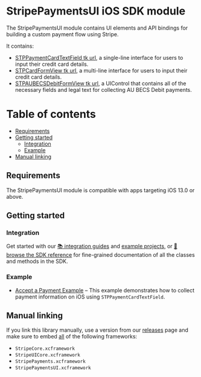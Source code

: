 StripePaymentsUI iOS SDK module
======

The StripePaymentsUI module contains UI elements and API bindings for building a custom payment flow using Stripe.

It contains:

* [STPPaymentCardTextField tk url](https://stripe.com/docs/payments/accept-a-payment?platform=ios&ui=custom), a single-line interface for users to input their credit card details.
* [STPCardFormView tk url](https://stripe.com/docs/payments/accept-a-payment?platform=ios&ui=custom), a multi-line interface for users to input their credit card details.
* [STPAUBECSDebitFormView tk url](https://stripe.com/docs/payments/accept-a-payment?platform=ios&ui=custom), a UIControl that contains all of the necessary fields and legal text for collecting AU BECS Debit payments.

# Table of contents

<!--ts-->
* [Requirements](#requirements)
* [Getting started](#getting-started)
   * [Integration](#integration)
   * [Example](#example)
* [Manual linking](#manual-linking)

<!--te-->

## Requirements

The StripePaymentsUI module is compatible with apps targeting iOS 13.0 or above.

## Getting started

### Integration

Get started with our [📚 integration guides](https://stripe.com/docs/payments/accept-a-payment?platform=ios&ui=custom) and [example projects](/Example), or [📘 browse the SDK reference](https://stripe.dev/stripe-ios/stripe-payments-ui/index.html) for fine-grained documentation of all the classes and methods in the SDK.

### Example

- [Accept a Payment Example](https://github.com/stripe-samples/accept-a-payment/tree/main/custom-payment-flow/client/ios-swiftui)
   – This example demonstrates how to collect payment information on iOS using `STPPaymentCardTextField`.

## Manual linking

If you link this library manually, use a version from our [releases](https://github.com/stripe/stripe-ios/releases) page and make sure to embed <ins>all</ins> of the following frameworks:
- `StripeCore.xcframework`
- `StripeUICore.xcframework`
- `StripePayments.xcframework`
- `StripePaymentsUI.xcframework`
